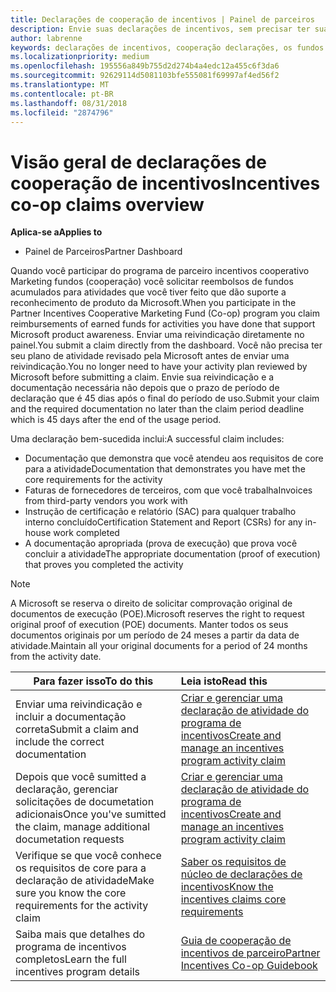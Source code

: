 ```yaml
---
title: Declarações de cooperação de incentivos | Painel de parceiros
description: Envie suas declarações de incentivos, sem precisar ter sua atividade de plano analisada pela primeira vez.
author: labrenne
keywords: declarações de incentivos, cooperação declarações, os fundos cooperativos
ms.localizationpriority: medium
ms.openlocfilehash: 195556a849b755d2d274b4a4edc12a455c6f3da6
ms.sourcegitcommit: 92629114d5081103bfe555081f69997af4ed56f2
ms.translationtype: MT
ms.contentlocale: pt-BR
ms.lasthandoff: 08/31/2018
ms.locfileid: "2874796"
---
```

# <a name="incentives-co-op-claims-overview"></a><span data-ttu-id="589db-104">Visão geral de declarações de cooperação de incentivos</span><span class="sxs-lookup"><span data-stu-id="589db-104">Incentives co-op claims overview</span></span>

**<span data-ttu-id="589db-105">Aplica-se a</span><span class="sxs-lookup"><span data-stu-id="589db-105">Applies to</span></span>**

- <span data-ttu-id="589db-106">Painel de Parceiros</span><span class="sxs-lookup"><span data-stu-id="589db-106">Partner Dashboard</span></span>

<span data-ttu-id="589db-107">Quando você participar do programa de parceiro incentivos cooperativo Marketing fundos (cooperação) você solicitar reembolsos de fundos acumulados para atividades que você tiver feito que dão suporte a reconhecimento de produto da Microsoft.</span><span class="sxs-lookup"><span data-stu-id="589db-107">When you participate in the  Partner Incentives Cooperative Marketing Fund (Co-op) program you claim reimbursements of earned funds for activities you have done that support Microsoft product awareness.</span></span> <span data-ttu-id="589db-108">Enviar uma reivindicação diretamente no painel.</span><span class="sxs-lookup"><span data-stu-id="589db-108">You submit a claim directly from the dashboard.</span></span> <span data-ttu-id="589db-109">Você não precisa ter seu plano de atividade revisado pela Microsoft antes de enviar uma reivindicação.</span><span class="sxs-lookup"><span data-stu-id="589db-109">You no longer need to have your activity plan reviewed by Microsoft before submitting a claim.</span></span> <span data-ttu-id="589db-110">Envie sua reivindicação e a documentação necessária não depois que o prazo de período de declaração que é 45 dias após o final do período de uso.</span><span class="sxs-lookup"><span data-stu-id="589db-110">Submit your claim and the required documentation no later than the claim period deadline which is 45 days after the end of the usage period.</span></span> 

<span data-ttu-id="589db-111">Uma declaração bem-sucedida inclui:</span><span class="sxs-lookup"><span data-stu-id="589db-111">A successful claim includes:</span></span>

- <span data-ttu-id="589db-112">Documentação que demonstra que você atendeu aos requisitos de core para a atividade</span><span class="sxs-lookup"><span data-stu-id="589db-112">Documentation that demonstrates you have met the core requirements for the activity</span></span>
- <span data-ttu-id="589db-113">Faturas de fornecedores de terceiros, com que você trabalha</span><span class="sxs-lookup"><span data-stu-id="589db-113">Invoices from third-party vendors you work with</span></span>
- <span data-ttu-id="589db-114">Instrução de certificação e relatório (SAC) para qualquer trabalho interno concluído</span><span class="sxs-lookup"><span data-stu-id="589db-114">Certification Statement and Report (CSRs) for any in-house work completed</span></span>
- <span data-ttu-id="589db-115">A documentação apropriada (prova de execução) que prova você concluir a atividade</span><span class="sxs-lookup"><span data-stu-id="589db-115">The appropriate documentation (proof of execution) that proves you completed the activity</span></span> 

>[!NOTE]
><span data-ttu-id="589db-116">A Microsoft se reserva o direito de solicitar comprovação original de documentos de execução (POE).</span><span class="sxs-lookup"><span data-stu-id="589db-116">Microsoft reserves the right to request original proof of execution (POE) documents.</span></span> <span data-ttu-id="589db-117">Manter todos os seus documentos originais por um período de 24 meses a partir da data de atividade.</span><span class="sxs-lookup"><span data-stu-id="589db-117">Maintain all your original documents for a period of 24 months from the activity date.</span></span> 

|**<span data-ttu-id="589db-118">Para fazer isso</span><span class="sxs-lookup"><span data-stu-id="589db-118">To do this</span></span>**   |**<span data-ttu-id="589db-119">Leia isto</span><span class="sxs-lookup"><span data-stu-id="589db-119">Read this</span></span>**   |
|-----------------|:--------------------------------------|
|<span data-ttu-id="589db-120">Enviar uma reivindicação e incluir a documentação correta</span><span class="sxs-lookup"><span data-stu-id="589db-120">Submit a claim and include the correct documentation</span></span>|[<span data-ttu-id="589db-121">Criar e gerenciar uma declaração de atividade do programa de incentivos</span><span class="sxs-lookup"><span data-stu-id="589db-121">Create and manage an incentives program activity claim</span></span>](create-incentives-claims.md)|
|<span data-ttu-id="589db-122">Depois que você sumitted a declaração, gerenciar solicitações de documetation adicionais</span><span class="sxs-lookup"><span data-stu-id="589db-122">Once you've sumitted the claim, manage additional documetation requests</span></span>|[<span data-ttu-id="589db-123">Criar e gerenciar uma declaração de atividade do programa de incentivos</span><span class="sxs-lookup"><span data-stu-id="589db-123">Create and manage an incentives program activity claim</span></span>](create-incentives-claims.md)  |
|<span data-ttu-id="589db-124">Verifique se que você conhece os requisitos de core para a declaração de atividade</span><span class="sxs-lookup"><span data-stu-id="589db-124">Make sure you know the core requirements for the activity claim</span></span>|[<span data-ttu-id="589db-125">Saber os requisitos de núcleo de declarações de incentivos</span><span class="sxs-lookup"><span data-stu-id="589db-125">Know the incentives claims core requirements</span></span>](core-requirements.md)   |
|<span data-ttu-id="589db-126">Saiba mais que detalhes do programa de incentivos completos</span><span class="sxs-lookup"><span data-stu-id="589db-126">Learn the full incentives program details</span></span>|[<span data-ttu-id="589db-127">Guia de cooperação de incentivos de parceiro</span><span class="sxs-lookup"><span data-stu-id="589db-127">Partner Incentives Co-op Guidebook</span></span>](https://assets.microsoft.com/coop-guidebook.pdf)
                                                                                 
                                   